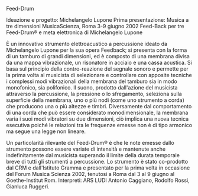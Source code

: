 Feed-Drum

Ideazione e progetto: Michelangelo Lupone
Prima presentazione: Musica a tre dimensioni MusicaScienza, Roma 3-9 giugno 2002
Feed-Back per tre Feed-Drum® e meta elettronica di Michelangelo Lupone


È un innovativo strumento elettroacustico a percussione ideato da Michelangelo Lupone per la sua opera Feedback; si presenta con la forma di un tamburo di grandi dimensioni, ed è composto di una membrana divisa da una mappa vibrazionale, un risonatore in acciaio e una cassa acustica. Si basa sul principio della contro-reazione del segnale sonoro e permette per la prima volta al musicista di selezionare e controllare con apposite tecniche i complessi modi vibrazionali della membrana del tamburo sia in modo monofonico, sia polifonico. Il suono, prodotto dall'azione del musicista attraverso la percussione, la pressione o lo sfregamento, seleziona sulla superficie della membrana, uno o più nodi (come uno strumento a corda) che producono una o più altezze e timbri. Diversamente dal comportamento di una corda che può essere considerato monodimensionale, la membrana varia i suoi modi vibratori su due dimensioni, ciò implica una nuova tecnica esecutiva poiché le relazioni tra le frequenze emesse non è di tipo armonico ma segue una legge non lineare.

Un particolarità rilevante del Feed-Drum® è che le note emesse dallo strumento possono essere variate di intensità e mantenute anche indefinitamente dal musicista superando il limite della durata temporale breve di tutti gli strumenti a percussione.
Lo strumento è stato co-prodotto dal CRM e dall'Istituto Gramma e presentato per la prima volta in occasione del Forum Musica Scienza 2002, tenutosi a Roma dal 3 al 9 giugno al Goethe-Institut Rom. Interpreti: ARS LUDI Antonio Caggiano, Rodolfo Rossi, Gianluca Ruggeri.
